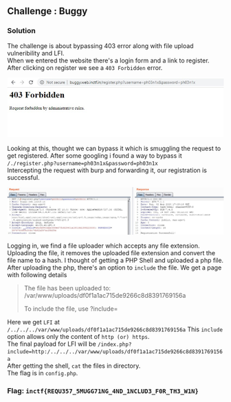 ## Challenge : Buggy

### Solution

The challenge is about bypassing 403 error along with file upload vulneribility and LFI.<br>
When we entered the website there's a login form and a link to register.
After clicking on register we see a ```403 Forbidden``` error.

![error](/Buggy/imgs/403.jpg)

Looking at this, thought we can bypass it which is smuggling the request to get registered. After some googling i found a way to bypass it ```/./register.php?username=ph03n1x&password=ph03n1x```<br>
Intercepting the request with burp and forwarding it, our registration is successful.

![burp](/Buggy/imgs/Request.jpg)

Logging in, we find a file uploader which accepts any file extension. Uploading the file, it removes the uploaded file extension and convert the file name to a hash.
I thought of getting a PHP Shell and uploaded a php file.<br>
After uploading the php, there's an option to ```include``` the file. We get a page with following details
> The file has been uploaded to: /var/www/uploads/df0f1a1ac715de9266c8d8391769156a
>
> To include the file, use ?include=

Here we get ```LFI``` at ```/../../../var/www/uploads/df0f1a1ac715de9266c8d8391769156a```
This ```include``` option allows only the content of `http (or) https`.<br>
The final payload for LFI will be `/index.php?include=http:/../../../var/www/uploads/df0f1a1ac715de9266c8d8391769156a`<br>
After getting the shell, `cat` the files in directory.<br>
The flag is in `config.php`.

### Flag: `inctf{REQU357_5MUGG71NG_4ND_1NCLUD3_F0R_TH3_W1N}`



